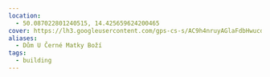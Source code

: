 ```yaml
---
location:
  - 50.087022801240515, 14.425659624200465
cover: https://lh3.googleusercontent.com/gps-cs-s/AC9h4nruyAGlaFdbHwucdmK7VpY3RlJdtf9EitRvi-j_LthqbEZdWNOVTmqbzyb2IN_pxX9i7G1Cn08dOmBfKZgP-JU0RaqMU9u2yzOVxan6iN47tMtQ7-TLz5EjeF83BPB8lAh5hQ_O=w408-h272-k-no
aliases:
  - Dům U Černé Matky Boží
tags:
  - building
---
```

